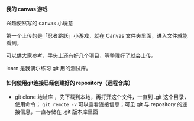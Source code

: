 #### 我的 canvas 游戏

兴趣使然写的 canvas 小玩意

第一个上传的是「忍者跳跃」小游戏，就在 Canvas 文件夹里面，进入文件就能看到。

可以供大家参考，手头上还有好几个项目，等整理好了就会上传。

learn 是我偶尔练习 git 用的测试库。

####  如何使用git连接已经创建好的 repository（远程仓库）

- git clone 地址库 ，先下载到本地，再打开这个文件，一直到 .git 这个目录，使用命令；
`git remote -v` 可以查看连接信息；可见 git 与 repository 的连接信息，一直存储在 .git 版本库里面
